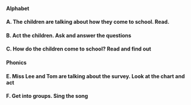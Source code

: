 #### Alphabet

#### A. The children are talking about how they come to school. Read.
#### B. Act the children. Ask and answer the questions
#### C. How do the children come to school? Read and find out
#### Phonics
#### E. Miss Lee and Tom are talking about the survey. Look at the chart and act
#### F. Get into groups. Sing the song
